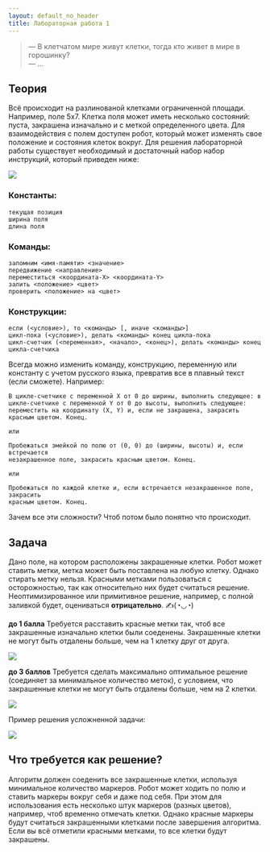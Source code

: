 ```yaml
---
layout: default_no_header
title: Лабораторная работа 1
---
```


> — В клетчатом мире живут клетки, тогда кто живет в мире в горошинку?  
> — ...

## Теория

Всё происходит на разлинованой клетками ограниченной площади. Например, поле 5x7. Клетка поля может иметь несколько состояний: пуста, закрашена изначально и с меткой определенного цвета. Для взаимодействия с полем доступен робот, который может изменять свое положение и состояния клеток вокруг. Для решения лабораторной работы существует необходимый и достаточный набор набор инструкций, который приведен ниже:

<img class="img-node" src="{{site.baseurl}}/resources/ifmsh/lab-1/01_simple.png">

### Константы:

```
текущая позиция
ширина поля
длина поля
```

### Команды:

```
запомним <имя-памяти> <значение>
передвижение <направление>
переместиться <координата-X> <координата-Y>
залить <положение> <цвет>
проверить <положение> на <цвет>
```

### Конструкции:

```
если (<условие>), то <команды> [, иначе <команды>]
цикл-пока (<условие>), делать <команды> конец цикла-пока
цикл-счетчик (<переменная>, <начало>, <конец>), делать <команды> конец цикла-счетчика
```

Всегда можно изменить команду, конструкцию, переменную или константу с учетом русского языка, превратив все в плавный текст (если сможете). Например:

```
В цикле-счетчике с переменной X от 0 до ширины, выполнить следующее: в 
цикле-счетчике с переменной Y от 0 до высоты, выполнить следующее: 
переместить на координату (X, Y) и, если не закрашена, закрасить 
красным цветом. Конец.

или

Пробежаться змейкой по полю от (0, 0) до (ширины, высоты) и, если встречается 
незакрашенное поле, закрасить красным цветом. Конец.

или

Пробежаться по каждой клетке и, если встречается незакрашенное поле, закрасить 
красным цветом. Конец.
```

Зачем все эти сложности? Чтоб потом было понятно что происходит.

## Задача

Дано поле, на котором расположены закрашенные клетки. Робот может ставить метки, метка может быть поставлена на любую клетку. Однако стирать метку нельзя. Красными метками пользоваться с осторожностью, так как относительно них будет считаться решение. Неоптимизированное или примитивное решение, например, с полной заливкой будет, оцениваться **отрицательно**. ✍(◔◡◔)

**до 1 балла**
Требуется расставить красные метки так, чтоб все закрашенные изначально клетки были соеденены. Закрашенные клетки не могут быть отдалены больше, чем на 1 клетку друг от друга.

<img class="img-node" src="{{site.baseurl}}/resources/ifmsh/lab-1/02_simple_solution.png">

**до 3 баллов**
Требуется сделать максимально оптимальное решение (соединяет за минимальное количество меток), с условием, что закрашенные клетки не могут быть отдалены больше, чем на 2 клетки.

<img class="img-node" src="{{site.baseurl}}/resources/ifmsh/lab-1/03_hard.png">

Пример решения усложненной задачи:

<img class="img-node" src="{{site.baseurl}}/resources/ifmsh/lab-1/04_hard_solution.png">

## Что требуется как решение?

Алгоритм должен соеденить все закрашенные клетки, используя минимальное количество маркеров. Робот может ходить по полю и ставить маркеры вокруг себя и даже под себя. При этом для использования есть несколько штук маркеров (разных цветов), например, чтоб временно отмечать клетки. Однако красные маркеры будут считаться закрашенными клетками после завершения алгоритма. Если вы всё отметили красными метками, то все клетки будут закрашены. 
